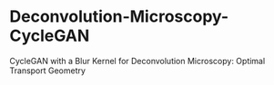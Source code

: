 # Deconvolution-Microscopy-CycleGAN
CycleGAN with a Blur Kernel for Deconvolution Microscopy: Optimal Transport Geometry
